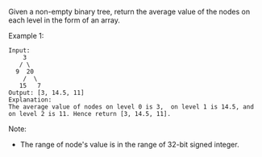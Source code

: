 Given a non-empty binary tree, return the average value of the nodes on each level in the form of an array.

Example 1:
```
Input:
    3
   / \
  9  20
    /  \
   15   7
Output: [3, 14.5, 11]
Explanation:
The average value of nodes on level 0 is 3,  on level 1 is 14.5, and on level 2 is 11. Hence return [3, 14.5, 11].
```
Note:
* The range of node's value is in the range of 32-bit signed integer.